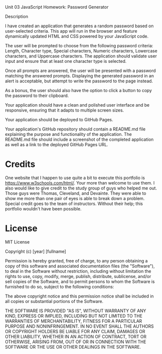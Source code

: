 Unit 03 JavaScript Homework: Password Generator


Description

I have created an application that generates a random password based on user-selected criteria. This app will run in the browser and feature dynamically updated HTML and CSS powered by your JavaScript code.

The user will be prompted to choose from the following password criteria:
Length, Character type, Special characters, Numeric characters, Lowercase characters, and Uppercase characters.
The application should validate user input and ensure that at least one character type is selected.

Once all prompts are answered, the user will be presented with a password matching the answered prompts. Displaying the generated password in an alert is acceptable, but attempt to write the password to the page instead.

As a bonus, the user should also have the option to click a button to copy the password to their clipboard.

Your application should have a clean and polished user interface and be responsive, ensuring that it adapts to multiple screen sizes.

Your application should be deployed to GitHub Pages.

Your application's GitHub repository should contain a README.md file explaining the purpose and functionality of the application. The README.md file should include a screenshot of the completed application as well as a link to the deployed GitHub Pages URL.


# Credits
One website that I happen to use quite a bit to execute this portfolio is https://www.w3schools.com/html/. Your more than welcome to use them.
I also would like to give credit to the study group of guys who helped me out. Those guys were Thomas, Cleveland, and Devainte. They were able to show me more than one pair of eyes is able to break down a problem.
Special credit goes to the team of instructors. Without their help; this portfolio wouldn't have been possible.
# License
MIT License

Copyright (c) [year] [fullname]

Permission is hereby granted, free of charge, to any person obtaining a copy
of this software and associated documentation files (the "Software"), to deal
in the Software without restriction, including without limitation the rights
to use, copy, modify, merge, publish, distribute, sublicense, and/or sell
copies of the Software, and to permit persons to whom the Software is
furnished to do so, subject to the following conditions:

The above copyright notice and this permission notice shall be included in all
copies or substantial portions of the Software.

THE SOFTWARE IS PROVIDED "AS IS", WITHOUT WARRANTY OF ANY KIND, EXPRESS OR
IMPLIED, INCLUDING BUT NOT LIMITED TO THE WARRANTIES OF MERCHANTABILITY,
FITNESS FOR A PARTICULAR PURPOSE AND NONINFRINGEMENT. IN NO EVENT SHALL THE
AUTHORS OR COPYRIGHT HOLDERS BE LIABLE FOR ANY CLAIM, DAMAGES OR OTHER
LIABILITY, WHETHER IN AN ACTION OF CONTRACT, TORT OR OTHERWISE, ARISING FROM,
OUT OF OR IN CONNECTION WITH THE SOFTWARE OR THE USE OR OTHER DEALINGS IN THE
SOFTWARE.
